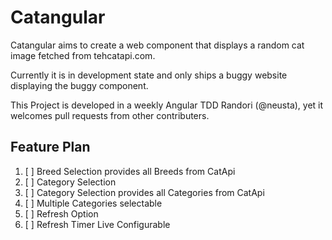 # Catangular

Catangular aims to create a web component that displays a random cat image fetched from tehcatapi.com.

Currently it is in development state and only ships a buggy website displaying the buggy component.

This Project is developed in a weekly Angular TDD Randori (@neusta), yet it welcomes pull requests from other contributers.

## Feature Plan

1. [ ] Breed Selection provides all Breeds from CatApi
2. [ ] Category Selection
3. [ ] Category Selection provides all Categories from CatApi
4. [ ] Multiple Categories selectable
5. [ ] Refresh Option
6. [ ] Refresh Timer Live Configurable
